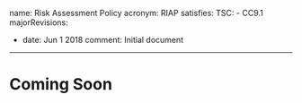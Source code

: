 name: Risk Assessment Policy
acronym: RIAP
satisfies:
  TSC:
    - CC9.1
majorRevisions:
  - date: Jun 1 2018
    comment: Initial document
---

# Coming Soon